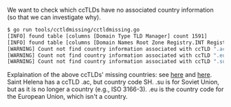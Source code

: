 We want to check which ccTLDs have no associated country information (so that we can investigate why).

```bash
$ go run tools/cctldmissing/cctldmissing.go
[INFO] found table [columns [Domain Type TLD Manager] count 1591]
[INFO] found table [columns [Domain Names Root Zone Registry.INT Registry.ARPA RegistryIDN Repository] count 3]
[WARNING] Count not find country information associated with ccTLD ".ac"
[WARNING] Count not find country information associated with ccTLD ".eu"
[WARNING] Count not find country information associated with ccTLD ".su"
```

Explaination of the above ccTLDs' missing countries: see [here](https://github.com/biter777/countries/issues/64#issuecomment-1803391519) and [here](https://github.com/jakewilliami/tldinfo/blob/0a70e06eb23e9db03b4669ed3edcfd03ed4f27f8/tools/writetlds/writetlds.go#L112-L127).  Saint Helena has a ccTLD .ac, but country code SH.  .su is for Soviet Union, but as it is no longer a country (e.g., ISO 3166-3).  .eu is the country code for the European Union, which isn't a country.
